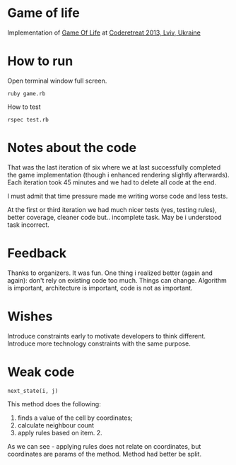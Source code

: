 Game of life
============

Implementation of [Game Of Life](http://en.wikipedia.org/wiki/Conway%27s_Game_of_Life)
at [Coderetreat 2013, Lviv, Ukraine](http://coderetreat.org/events/global-day-of-coderetreat-2013-lviv-ukraine)



How to run
==========
Open terminal window full screen.

    ruby game.rb


How to test

    rspec test.rb


Notes about the code
====================

That was the last iteration of six where we at last successfully completed the game implementation
(though i enhanced rendering slightly afterwards).
Each iteration took 45 minutes and we had to delete all code at the end.

I must admit that time pressure made me writing worse code and less tests.

At the first or third iteration we had much nicer tests (yes, testing rules), better coverage, cleaner code but.. incomplete task.
May be i understood task incorrect.



Feedback
========

Thanks to organizers. It was fun.
One thing i realized better (again and again): don't rely on existing code too much. Things can change.
Algorithm is important, architecture is important, code is not as important.

Wishes
============

Introduce constraints early to motivate developers to think different.
Introduce more technology constraints with the same purpose.


Weak code
========

    next_state(i, j)

This method does the following:
  1) finds a value of the cell by coordinates;
  2) calculate neighbour count
  3) apply rules based on item. 2.

As we can see - applying rules does not relate on coordinates, but coordinates are params of the method.
Method had better be split.


